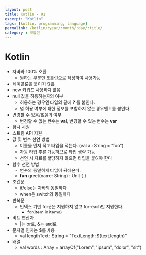 ```yaml
---
layout: post
title: Kotlin - 01
excerpt: "Kotlin"
tags: [kotlin, programming, language]
permalink: /kotlin/:year/:month/:day/:title/
category : 코틀린
---
```


# Kotlin

- 자바와 100% 호환
  - 원하는 부분만 코틀린으로 작성하여 사용가능
- 세미콜론을 붙이지 않음
- new 키워드 사용하지 않음
- null 값을 허용하는지의 여부
  - 허용하는 경우엔 타입의 끝에 **?** 를 붙인다.
  - 널 허용 여부에 대한 정보를 포함하지 않는 경우엔 **!** 를 붙인다.
- 변경할 수 있음/없음의 여부
  - 변경할 수 없는 변수는 **val**, 변경할 수 있는 변수는 **var**
- 람다 지원
- 스트림 API 지원
- 값 및 변수 선언 방법
  - 이름을 먼저 적고 타입을 적는다. (val a : String = "foo")
  - 자동 타입 추론 가능하므로 타입 생략 가능
  - 선언 시 자료를 할당하지 않으면 타입을 붙여야 한다
- 함수 선언 방법
  - 변수와 동일하게 타입이 뒤에온다.
  - **fun** greet(name: String) : Unit { }
- 조건문
  - if/else는 자바와 동일하다
  - when은 switch와 동일하다
- 반복문
  - 인덱스 기반 for문은 지원하지 않고 for-each만 지원한다.
    - for(item in items)
- 비트 연산자
  - |는 or로, &는 and로
- 문자열 인자는 $를 사용
  - val lengthText : String = "TextLength: ${text.length}"
- 배열
  - val words : Array<String> = arrayOf("Lorem", "ipsum", "dolor", "sit")
